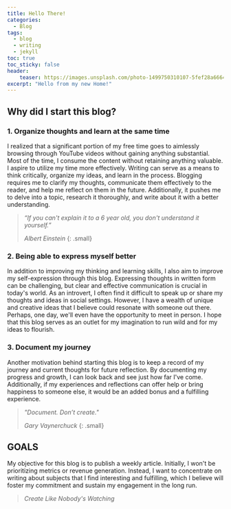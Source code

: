 ```yaml
---
title: Hello There!
categories:
  - Blog
tags:
  - blog
  - writing
  - jekyll
toc: true
toc_sticky: false
header:
    teaser: https://images.unsplash.com/photo-1499750310107-5fef28a66643?ixlib=rb-4.0.3&ixid=MnwxMjA3fDB8MHxwaG90by1wYWdlfHx8fGVufDB8fHx8&auto=format&fit=crop&w=1000&q=80
excerpt: "Hello from my new Home!"
---
```


## Why did I start this blog? 
### 1. Organize thoughts and learn at the same time
I realized that a significant portion of my free time goes to aimlessly browsing through YouTube videos without gaining anything substantial. Most of the time, I consume the content without retaining anything valuable. I aspire to utilize my time more effectively. Writing can serve as a means to think critically, organize my ideas, and learn in the process. Blogging requires me to clarify my thoughts, communicate them effectively to the reader, and help me reflect on them in the future. Additionally, it pushes me to delve into a topic, research it thoroughly, and write about it with a better understanding.
> *“If you can't explain it to a 6 year old, you don't understand it yourself.”*
> 
> <cite>Albert Einstein</cite>
{: .small}

### 2. Being able to express myself better
In addition to improving my thinking and learning skills, I also aim to improve my self-expression through this blog. Expressing thoughts in written form can be challenging, but clear and effective communication is crucial in today's world. As an introvert, I often find it difficult to speak up or share my thoughts and ideas in social settings. However, I have a wealth of unique and creative ideas that I believe could resonate with someone out there. Perhaps, one day, we'll even have the opportunity to meet in person. I hope that this blog serves as an outlet for my imagination to run wild and for my ideas to flourish.

### 3. Document my journey
Another motivation behind starting this blog is to keep a record of my journey and current thoughts for future reflection. By documenting my progress and growth, I can look back and see just how far I've come. Additionally, if my experiences and reflections can offer help or bring happiness to someone else, it would be an added bonus and a fulfilling experience.
> *"Document. Don’t create."*
>
> <cite>Gary Vaynerchuck</cite>
{: .small}

## GOALS
My objective for this blog is to publish a weekly article. Initially, I won't be prioritizing metrics or revenue generation. Instead, I want to concentrate on writing about subjects that I find interesting and fulfilling, which I believe will foster my commitment and sustain my engagement in the long run.
> *Create Like Nobody's Watching*

